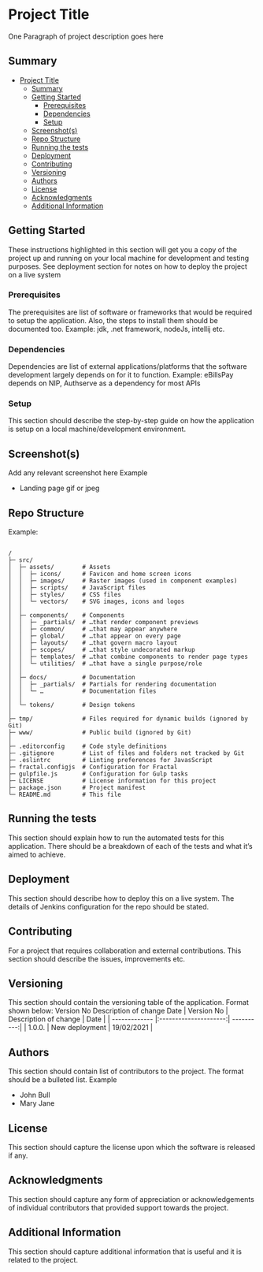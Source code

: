 # Project Title

One Paragraph of project description goes here

## Summary

- [Project Title](#project-title)
  - [Summary](#summary)
  - [Getting Started](#getting-started)
    - [Prerequisites](#prerequisites)
    - [Dependencies](#dependencies)
    - [Setup](#setup)
  - [Screenshot(s)](#screenshots)
  - [Repo Structure](#repo-structure)
  - [Running the tests](#running-the-tests)
  - [Deployment](#deployment)
  - [Contributing](#contributing)
  - [Versioning](#versioning)
  - [Authors](#authors)
  - [License](#license)
  - [Acknowledgments](#acknowledgments)
  - [Additional Information](#additional-information)
  
## Getting Started

These instructions highlighted in this section will get you a copy of the project up and running on your local machine for development and testing purposes. See deployment section for notes on how to deploy the project on a live system

### Prerequisites

The prerequisites are list of software or frameworks that would be required to setup the application. Also, the steps to install them should be documented too.
Example: jdk, .net framework, nodeJs, intellij etc.

### Dependencies

Dependencies are list of external applications/platforms that the software development largely depends on for it to function.
Example: eBillsPay depends on NIP, Authserve as a dependency for most APIs

### Setup

This section should describe the step-by-step guide on how the application is setup on a local machine/development environment.

## Screenshot(s)

Add any relevant screenshot here
Example

- Landing page gif or jpeg

## Repo Structure

 Example:
```

/
├─ src/
│  ├─ assets/        # Assets
│  │  ├─ icons/      # Favicon and home screen icons
│  │  ├─ images/     # Raster images (used in component examples)
│  │  ├─ scripts/    # JavaScript files
│  │  ├─ styles/     # CSS files
│  │  └─ vectors/    # SVG images, icons and logos
│  │
│  ├─ components/    # Components
│  │  ├─ _partials/  # …that render component previews
│  │  ├─ common/     # …that may appear anywhere
│  │  ├─ global/     # …that appear on every page
│  │  ├─ layouts/    # …that govern macro layout
│  │  ├─ scopes/     # …that style undecorated markup
│  │  ├─ templates/  # …that combine components to render page types
│  │  └─ utilities/  # …that have a single purpose/role
│  │
│  ├─ docs/          # Documentation
│  │  ├─ _partials/  # Partials for rendering documentation
│  │  └─ …           # Documentation files
│  │
│  └─ tokens/        # Design tokens
│
├─ tmp/              # Files required for dynamic builds (ignored by Git)
├─ www/              # Public build (ignored by Git)
│
├─ .editorconfig     # Code style definitions
├─ .gitignore        # List of files and folders not tracked by Git
├─ .eslintrc         # Linting preferences for JavasScript
├─ fractal.configjs  # Configuration for Fractal
├─ gulpfile.js       # Configuration for Gulp tasks
├─ LICENSE           # License information for this project
├─ package.json      # Project manifest
└─ README.md         # This file
```

## Running the tests

This section should explain how to run the automated tests for this application. There should be a breakdown of each of the tests and what it’s aimed to achieve.

## Deployment

This section should describe how to deploy this on a live system. The details of Jenkins configuration for the repo should be stated.

## Contributing

For a project that requires collaboration and external contributions. This section should describe the issues, improvements etc.

## Versioning

This section should contain the versioning table of the application. Format shown below:
Version No
Description of change
Date
| Version No    | Description of change | Date       |
| ------------- |:---------------------:| ----------:|
| 1.0.0.        | New deployment        | 19/02/2021 |

## Authors

This section should contain list of contributors to the project. The format should be a bulleted list.
Example

- John Bull
- Mary Jane

## License

This section should capture the license upon which the software is released if any.

## Acknowledgments

This section should capture any form of appreciation or acknowledgements of individual contributors that provided support towards the project.

## Additional Information

This section should capture additional information that is useful and it is related to the project.
